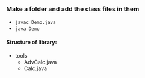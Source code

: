 ### Make a folder and add the class files in them
- `javac Demo.java`
- `java Demo`


#### Structure of library:
- tools
    - AdvCalc.java
    - Calc.java